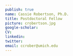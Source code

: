 ```yaml
---
publish: true
name: Cassie Robertson, Ph.D.
title: Postdoctoral Fellow
picture: crobertson.jpg
google-scholar: 
CV:
linkedin: 
twitter:
email: ccrober@umich.edu
---
```

